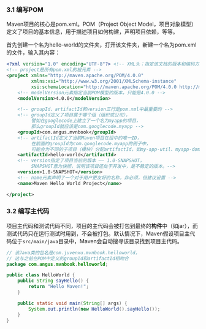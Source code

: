 ### 3.1 编写POM

Maven项目的核心是pom.xml。POM（Project Object Model，项目对象模型）定义了项目的基本信息，用于描述项目如何构建，声明项目依赖，等等。

首先创建一个名为hello-world的文件夹，打开该文件夹，新建一个名为pom.xml的文件，输入其内容：

```xml
<?xml version="1.0" encoding="UTF-8"?> <!-- XML头：指定该文档的版本和编码方式 -->
<!-- project是所有pom.xml的根元素 -->
<project xmlns="http://maven.apache.org/POM/4.0.0"
         xmlns:xsi="http://www.w3.org/2001/XMLSchema-instance"
         xsi:schemaLocation="http://maven.apache.org/POM/4.0.0 http://maven.apache.org/xsd/maven-4.0.0.xsd">
	<!-- modelVersion元素指定当前POM模型的版本，只能是4.0.0 -->
  	<modelVersion>4.0.0</modelVersion>

  	<!-- groupId、artifactId和version三行是pom.xml中最重要的 -->
	<!-- groupId定义了项目属于哪个组（组织或公司），
	     譬如在googlecode上建立了一个名为myapp的项目，
	     那么groupId就应该是com.googlecode.myapp -->
  	<groupId>com.angus.mvnbook</groupId>
    <!-- artifactId定义了当前Maven项目在组中的唯一ID，
	     在前面的groupId为com.googlecode.myapp的例子中，
	     可能会为不同的子项目（模块）分配artifactId，如my-app-util、myapp-domain、myapp-web等 -->
    <artifactId>hello-world</artifactId>
    <!-- version指定了项目当前的版本 —— 1.0-SNAPSHOT，
	     SNAPSHOT意为快照，说明该项目还处于开发中，是不稳定的版本。-->
    <version>1.0-SNAPSHOT</version>
    <!-- name元素声明了一个对于用户更友好的名称，非必须，但建议设置 -->
    <name>Maven Hello World Project</name>

</project>
```

### 3.2 编写主代码

项目主代码和测试代码不同，项目的主代码会被打包到最终的**构件**中（如jar），而测试代码只在运行测试时用到，不会被打包。默认情况下，Maven假设项目主代码位于`src/main/java`目录中，Maven会自动搜寻该目录找到项目主代码。

```java
// 该Java类的包名是com.juvenxu.mvnbook.helloworld，
// 这与之前在POM中定义的groupId和artifactId相吻合
package com.angus.mvnbook.helloworld;

public class HelloWorld {
    public String sayHello() {
        return "Hello Maven!";
    }

    public static void main(String[] args) {
        System.out.println(new HelloWorld().sayHello());
    }
}
```

